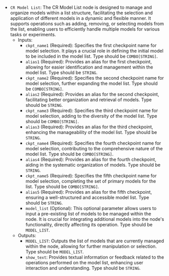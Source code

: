 - `CR Model List`: The CR Model List node is designed to manage and organize models within a list structure, facilitating the selection and application of different models in a dynamic and flexible manner. It supports operations such as adding, removing, or selecting models from the list, enabling users to efficiently handle multiple models for various tasks or experiments.
    - Inputs:
        - `ckpt_name1` (Required): Specifies the first checkpoint name for model selection. It plays a crucial role in defining the initial model to be included in the model list. Type should be `COMBO[STRING]`.
        - `alias1` (Required): Provides an alias for the first checkpoint, allowing for easier identification and management within the model list. Type should be `STRING`.
        - `ckpt_name2` (Required): Specifies the second checkpoint name for model selection, further expanding the model list. Type should be `COMBO[STRING]`.
        - `alias2` (Required): Provides an alias for the second checkpoint, facilitating better organization and retrieval of models. Type should be `STRING`.
        - `ckpt_name3` (Required): Specifies the third checkpoint name for model selection, adding to the diversity of the model list. Type should be `COMBO[STRING]`.
        - `alias3` (Required): Provides an alias for the third checkpoint, enhancing the manageability of the model list. Type should be `STRING`.
        - `ckpt_name4` (Required): Specifies the fourth checkpoint name for model selection, contributing to the comprehensive nature of the model list. Type should be `COMBO[STRING]`.
        - `alias4` (Required): Provides an alias for the fourth checkpoint, aiding in the systematic organization of models. Type should be `STRING`.
        - `ckpt_name5` (Required): Specifies the fifth checkpoint name for model selection, completing the set of primary models for the list. Type should be `COMBO[STRING]`.
        - `alias5` (Required): Provides an alias for the fifth checkpoint, ensuring a well-structured and accessible model list. Type should be `STRING`.
        - `model_list` (Optional): This optional parameter allows users to input a pre-existing list of models to be managed within the node. It is crucial for integrating additional models into the node's functionality, directly affecting its operation. Type should be `MODEL_LIST`.
    - Outputs:
        - `MODEL_LIST`: Outputs the list of models that are currently managed within the node, allowing for further manipulation or selection. Type should be `MODEL_LIST`.
        - `show_text`: Provides textual information or feedback related to the operations performed on the model list, enhancing user interaction and understanding. Type should be `STRING`.
